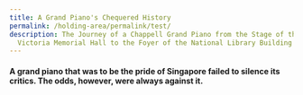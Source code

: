 ```yaml
---
title: A Grand Piano's Chequered History
permalink: /holding-area/permalink/test/
description: The Journey of a Chappell Grand Piano from the Stage of the
  Victoria Memorial Hall to the Foyer of the National Library Building
---
```

#### A grand piano that was to be the pride of Singapore failed to silence its critics. The odds, however, were always against it. 